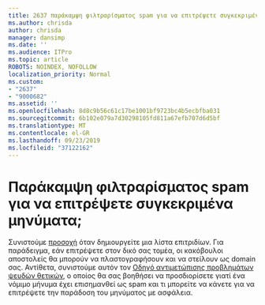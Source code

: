 ```yaml
---
title: 2637 παράκαμψη φιλτραρίσματος spam για να επιτρέψετε συγκεκριμένα μηνύματα;
ms.author: chrisda
author: chrisda
manager: dansimp
ms.date: ''
ms.audience: ITPro
ms.topic: article
ROBOTS: NOINDEX, NOFOLLOW
localization_priority: Normal
ms.custom:
- "2637"
- "9000682"
ms.assetid: ''
ms.openlocfilehash: 8d8c9b56c61c17be1001bf9723bc4b5ecbfba031
ms.sourcegitcommit: 6b102e079a7d30298105fd811a67efb707d6d5bf
ms.translationtype: MT
ms.contentlocale: el-GR
ms.lasthandoff: 09/23/2019
ms.locfileid: "37122162"
---
```

# <a name="bypass-spam-filtering-to-allow-specific-messages"></a>Παράκαμψη φιλτραρίσματος spam για να επιτρέψετε συγκεκριμένα μηνύματα;

Συνιστούμε [προσοχή](https://docs.microsoft.com/exchange/troubleshoot/antispam/cautions-against-bypassing-spam-filters) όταν δημιουργείτε μια λίστα επιτριδίων. Για παράδειγμα, εάν επιτρέψετε στον δικό σας τομέα, οι κακόβουλοι αποστολείς θα μπορούν να πλαστογραφήσουν και να στείλουν ως domain σας.  Αντίθετα, συνιστούμε αυτόν τον [Οδηγό αντιμετώπισης προβλημάτων ψευδών θετικών](https://docs.microsoft.com/office365/securitycompliance/prevent-email-from-being-marked-as-spam), ο οποίος θα σας βοηθήσει να προσδιορίσετε γιατί ένα νόμιμο μήνυμα έχει επισημανθεί ως spam και τι μπορείτε να κάνετε για να επιτρέψετε την παράδοση του μηνύματος με ασφάλεια.
